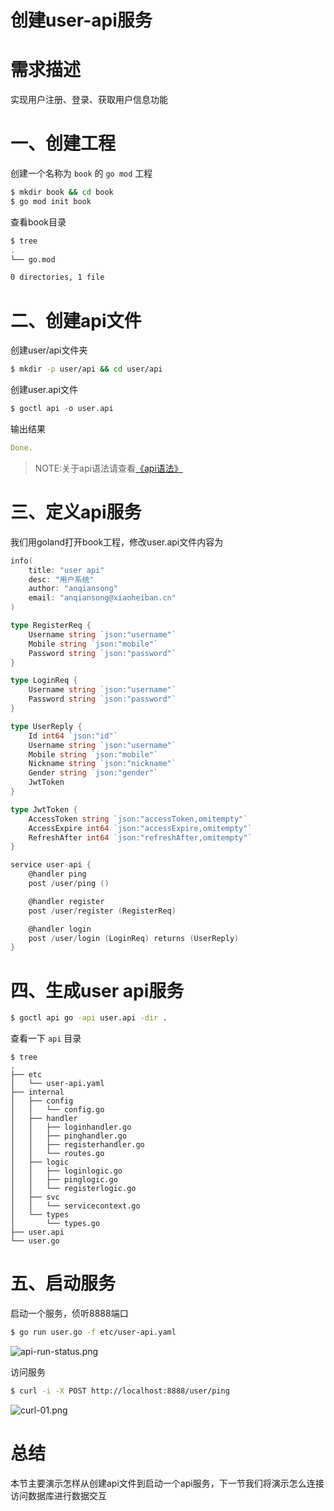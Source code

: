 # 创建user-api服务

# 需求描述


实现用户注册、登录、获取用户信息功能


# 一、创建工程


创建一个名称为 `book` 的 `go mod` 工程


```bash
$ mkdir book && cd book
$ go mod init book
```


查看book目录


```bash
$ tree
.
└── go.mod

0 directories, 1 file
```


# 二、创建api文件


创建user/api文件夹


```bash
$ mkdir -p user/api && cd user/api
```


创建user.api文件


```go
$ goctl api -o user.api
```


输出结果


```yaml
Done.
```


> NOTE:关于api语法请查看[《api语法》](https://www.yuque.com/zeromicro/go-zero/ze9i30)



# 三、定义api服务


我们用goland打开book工程，修改user.api文件内容为


```go
info(
    title: "user api"
    desc: "用户系统"
    author: "anqiansong"
    email: "anqiansong@xiaoheiban.cn"
)

type RegisterReq {
    Username string `json:"username"`
    Mobile string `json:"mobile"`
    Password string `json:"password"`
}

type LoginReq {
    Username string `json:"username"`
    Password string `json:"password"`
}

type UserReply {
    Id int64 `json:"id"`
    Username string `json:"username"`
    Mobile string `json:"mobile"`
    Nickname string `json:"nickname"`
    Gender string `json:"gender"`
    JwtToken
}

type JwtToken {
    AccessToken string `json:"accessToken,omitempty"`
    AccessExpire int64 `json:"accessExpire,omitempty"`
    RefreshAfter int64 `json:"refreshAfter,omitempty"`
}

service user-api {
    @handler ping
    post /user/ping ()

    @handler register
    post /user/register (RegisterReq)

    @handler login
    post /user/login (LoginReq) returns (UserReply)
}
```


# 四、生成user api服务


```bash
$ goctl api go -api user.api -dir .
```


查看一下 `api` 目录


```shell
$ tree
.
├── etc
│   └── user-api.yaml
├── internal
│   ├── config
│   │   └── config.go
│   ├── handler
│   │   ├── loginhandler.go
│   │   ├── pinghandler.go
│   │   ├── registerhandler.go
│   │   └── routes.go
│   ├── logic
│   │   ├── loginlogic.go
│   │   ├── pinglogic.go
│   │   └── registerlogic.go
│   ├── svc
│   │   └── servicecontext.go
│   └── types
│       └── types.go
├── user.api
└── user.go
```


# 五、启动服务


启动一个服务，侦听8888端口


```bash
$ go run user.go -f etc/user-api.yaml
```


![api-run-status.png](https://cdn.nlark.com/yuque/0/2020/png/465993/1603441459265-57cef5d4-f14b-4701-9590-d88beacae48d.png#align=left&display=inline&height=472&margin=%5Bobject%20Object%5D&name=api-run-status.png&originHeight=472&originWidth=2224&size=173119&status=done&style=none&width=2224)


访问服务


```bash
$ curl -i -X POST http://localhost:8888/user/ping
```


![curl-01.png](https://cdn.nlark.com/yuque/0/2020/png/465993/1603441470574-b27a0636-a677-4738-b30d-bf1425cae60b.png#align=left&display=inline&height=292&margin=%5Bobject%20Object%5D&name=curl-01.png&originHeight=292&originWidth=2224&size=52494&status=done&style=none&width=2224)


# 总结


本节主要演示怎样从创建api文件到启动一个api服务，下一节我们将演示怎么连接访问数据库进行数据交互


<Vssue title="创建API服务" />
